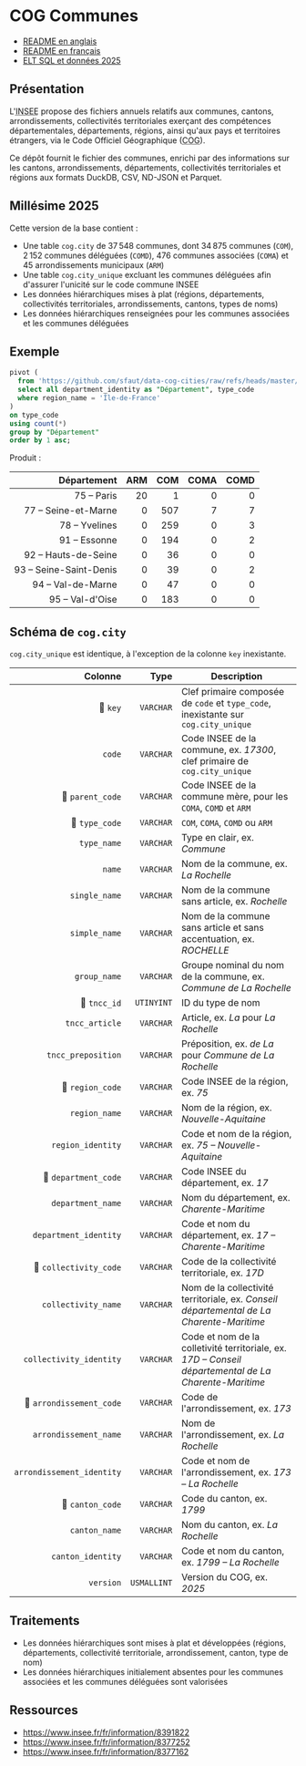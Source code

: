 # COG Communes

- [README en anglais](https://github.com/sfaut/data-cog-cities/tree/master/README.md)
- [README en français](https://github.com/sfaut/data-cog-cities/tree/master/README_FR.md)
- [ELT SQL et données 2025](https://github.com/sfaut/data-cog-cities/tree/master/v2025/elt.sql)

## Présentation

L'<abbr title="Institut National de la Statistique et des Études Économiques">INSEE</abbr> propose des fichiers annuels relatifs aux communes, cantons, arrondissements, collectivités territoriales exerçant des compétences départementales, départements, régions, ainsi qu'aux pays et territoires étrangers, via le Code Officiel Géographique (<abbr title="Code Officiel Géographique">COG</abbr>).

Ce dépôt fournit le fichier des communes, enrichi par des informations sur les cantons, arrondissements, départements, collectivités territoriales et régions aux formats DuckDB, CSV, ND-JSON et Parquet.

## Millésime 2025

Cette version de la base contient :
- Une table `cog.city` de 37 548 communes, dont 34 875 communes (`COM`), 2 152 communes déléguées (`COMD`), 476 communes associées (`COMA`) et 45 arrondissements municipaux (`ARM`)
- Une table `cog.city_unique` excluant les communes déléguées afin d'assurer l'unicité sur le code commune INSEE
- Les données hiérarchiques mises à plat (régions, départements, collectivités territoriales, arrondissements, cantons, types de noms)
- Les données hiérarchiques renseignées pour les communes associées et les communes déléguées

## Exemple

```sql
pivot (
  from 'https://github.com/sfaut/data-cog-cities/raw/refs/heads/master/v2025/cog-cities@2025.csv'
  select all department_identity as "Département", type_code
  where region_name = 'Île-de-France'
)
on type_code
using count(*)
group by "Département"
order by 1 asc;
```

Produit :

| Département            | ARM | COM | COMA | COMD |
|-----------------------:|----:|----:|-----:|-----:|
| 75 – Paris             |  20 |   1 |    0 |    0 |
| 77 – Seine-et-Marne    |   0 | 507 |    7 |    7 |
| 78 – Yvelines          |   0 | 259 |    0 |    3 |
| 91 – Essonne           |   0 | 194 |    0 |    2 |
| 92 – Hauts-de-Seine    |   0 |  36 |    0 |    0 |
| 93 – Seine-Saint-Denis |   0 |  39 |    0 |    2 |
| 94 – Val-de-Marne      |   0 |  47 |    0 |    0 |
| 95 – Val-d'Oise        |   0 | 183 |    0 |    0 |

## Schéma de `cog.city`

`cog.city_unique` est identique, à l'exception de la colonne `key` inexistante.

| Colonne                   | Type        | Description                                                                                           |
|--------------------------:|------------:|-------------------------------------------------------------------------------------------------------|
| 🔑 `key`                 | `VARCHAR`   | Clef primaire composée de `code` et `type_code`, inexistante sur `cog.city_unique`                     |
| `code`                    | `VARCHAR`   | Code INSEE de la commune, ex. *17300*, clef primaire de `cog.city_unique`                             |
| 🔗 `parent_code`         | `VARCHAR`   | Code INSEE de la commune mère, pour les `COMA`, `COMD` et `ARM`                                       |
| 🔗 `type_code`           | `VARCHAR`   | `COM`, `COMA`, `COMD` ou `ARM`                                                                        |
| `type_name`               | `VARCHAR`   | Type en clair, ex. *Commune*                                                                          |
| `name`                    | `VARCHAR`   | Nom de la commune, ex. *La Rochelle*                                                                  |
| `single_name`             | `VARCHAR`   | Nom de la commune sans article, ex. *Rochelle*                                                        |
| `simple_name`             | `VARCHAR`   | Nom de la commune sans article et sans accentuation, ex. *ROCHELLE*                                   |
| `group_name`              | `VARCHAR`   | Groupe nominal du nom de la commune, ex. *Commune de La Rochelle*                                     |
| 🔗 `tncc_id`             | `UTINYINT`  | ID du type de nom                                                                                     |
| `tncc_article`            | `VARCHAR`   | Article, ex. *La* pour *La Rochelle*                                                                  |
| `tncc_preposition`        | `VARCHAR`   | Préposition, ex. *de La* pour *Commune de La Rochelle*                                                |
| 🔗 `region_code`         | `VARCHAR`   | Code INSEE de la région, ex. *75*                                                                     |
| `region_name`             | `VARCHAR`   | Nom de la région, ex. *Nouvelle-Aquitaine*                                                            |
| `region_identity`         | `VARCHAR`   | Code et nom de la région, ex. *75 – Nouvelle-Aquitaine*                                               |
| 🔗 `department_code`     | `VARCHAR`   | Code INSEE du département, ex. *17*                                                                   |
| `department_name`         | `VARCHAR`   | Nom du département, ex. *Charente-Maritime*                                                           |
| `department_identity`     | `VARCHAR`   | Code et nom du département, ex. *17 – Charente-Maritime*                                              |
| 🔗 `collectivity_code`   | `VARCHAR`   | Code de la collectivité territoriale, ex. *17D*                                                       |
| `collectivity_name`       | `VARCHAR`   | Nom de la collectivité territoriale, ex. *Conseil départemental de La Charente-Maritime*              |
| `collectivity_identity`   | `VARCHAR`   | Code et nom de la colletivité territoriale, ex. *17D – Conseil départemental de La Charente-Maritime* |
| 🔗 `arrondissement_code` | `VARCHAR`   | Code de l'arrondissement, ex. *173*                                                                   |
| `arrondissement_name`     | `VARCHAR`   | Nom de l'arrondissement, ex. *La Rochelle*                                                            |
| `arrondissement_identity` | `VARCHAR`   | Code et nom de l'arrondissement, ex. *173 – La Rochelle*                                              |
| 🔗 `canton_code`         | `VARCHAR`   | Code du canton, ex. *1799*                                                                            |
| `canton_name`             | `VARCHAR`   | Nom du canton, ex. *La Rochelle*                                                                      |
| `canton_identity`         | `VARCHAR`   | Code et nom du canton, ex. *1799 – La Rochelle*                                                       |
| `version`                 | `USMALLINT` | Version du COG, ex. *2025*                                                                            |

## Traitements

- Les données hiérarchiques sont mises à plat et développées (régions, départements, collectivité territoriale, arrondissement, canton, type de nom)
- Les données hiérarchiques initialement absentes pour les communes associées et les communes déléguées sont valorisées

## Ressources

- https://www.insee.fr/fr/information/8391822
- https://www.insee.fr/fr/information/8377252
- https://www.insee.fr/fr/information/8377162
